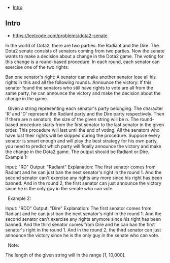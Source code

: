 - [Intro](#intro)

## Intro

- https://leetcode.com/problems/dota2-senate

In the world of Dota2, there are two parties: the Radiant and the Dire.
The Dota2 senate consists of senators coming from two parties. Now the senate wants to make a decision about a change in the Dota2 game. The voting for this change is a round-based procedure. In each round, each senator can exercise one of the two rights:

Ban one senator's right:
	A senator can make another senator lose all his rights in this and all the following rounds.
Announce the victory:
	If this senator found the senators who still have rights to vote are all from the same party, he can announce the victory and make the decision about the change in the game.

 
Given a string representing each senator's party belonging. The character 'R' and 'D' represent the Radiant party and the Dire party respectively. Then if there are n senators, the size of the given string will be n.
The round-based procedure starts from the first senator to the last senator in the given order. This procedure will last until the end of voting. All the senators who have lost their rights will be skipped during the procedure.
Suppose every senator is smart enough and will play the best strategy for his own party, you need to predict which party will finally announce the victory and make the change in the Dota2 game. The output should be Radiant or Dire.
Example 1:

Input: "RD"
Output: "Radiant"
Explanation: The first senator comes from Radiant and he can just ban the next senator's right in the round 1. 
And the second senator can't exercise any rights any more since his right has been banned. 
And in the round 2, the first senator can just announce the victory since he is the only guy in the senate who can vote.

 
Example 2:

Input: "RDD"
Output: "Dire"
Explanation: 
The first senator comes from Radiant and he can just ban the next senator's right in the round 1. 
And the second senator can't exercise any rights anymore since his right has been banned. 
And the third senator comes from Dire and he can ban the first senator's right in the round 1. 
And in the round 2, the third senator can just announce the victory since he is the only guy in the senate who can vote.

 
Note:

The length of the given string will in the range [1, 10,000].

 
